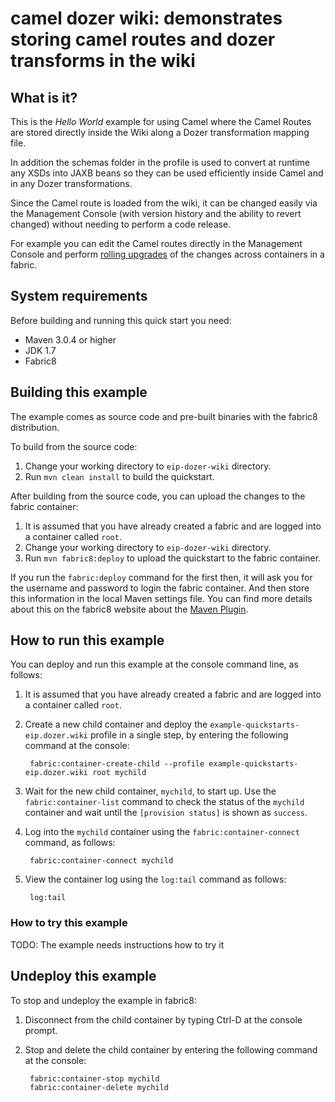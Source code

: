 camel dozer wiki: demonstrates storing camel routes and dozer transforms in the wiki
===================================

## What is it?

This is the _Hello World_ example for using Camel where the Camel Routes are stored directly inside the Wiki along a Dozer transformation mapping file.

In addition the schemas folder in the profile is used to convert at runtime any XSDs into JAXB beans so they can be used efficiently inside Camel and in any Dozer transformations.

Since the Camel route is loaded from the wiki, it can be changed easily via the Management Console (with version history and the ability to revert changed) without needing to perform a code release.

For example you can edit the Camel routes directly in the Management Console and perform <a href="/fabric/profiles/docs/fabric/rollingUpgrade.md">rolling upgrades</a> of the changes across containers in a fabric.


## System requirements

Before building and running this quick start you need:

* Maven 3.0.4 or higher
* JDK 1.7
* Fabric8


## Building this example

The example comes as source code and pre-built binaries with the fabric8 distribution. 

To build from the source code:

1. Change your working directory to `eip-dozer-wiki` directory.
1. Run `mvn clean install` to build the quickstart.

After building from the source code, you can upload the changes to the fabric container:

1. It is assumed that you have already created a fabric and are logged into a container called `root`.
1. Change your working directory to `eip-dozer-wiki` directory.
1. Run `mvn fabric8:deploy` to upload the quickstart to the fabric container.

If you run the `fabric:deploy` command for the first then, it will ask you for the username and password to login the fabric container.
And then store this information in the local Maven settings file. You can find more details about this on the fabric8 website about the [Maven Plugin](http://fabric8.io/gitbook/mavenPlugin.html).


## How to run this example

You can deploy and run this example at the console command line, as follows:

1. It is assumed that you have already created a fabric and are logged into a container called `root`.
1. Create a new child container and deploy the `example-quickstarts-eip.dozer.wiki` profile in a single step, by entering the
 following command at the console:

        fabric:container-create-child --profile example-quickstarts-eip.dozer.wiki root mychild

1. Wait for the new child container, `mychild`, to start up. Use the `fabric:container-list` command to check the status of the `mychild` container and wait until the `[provision status]` is shown as `success`.
1. Log into the `mychild` container using the `fabric:container-connect` command, as follows:

        fabric:container-connect mychild

1. View the container log using the `log:tail` command as follows:

        log:tail


### How to try this example

TODO: The example needs instructions how to try it


## Undeploy this example

To stop and undeploy the example in fabric8:

1. Disconnect from the child container by typing Ctrl-D at the console prompt.
2. Stop and delete the child container by entering the following command at the console:

        fabric:container-stop mychild
        fabric:container-delete mychild

